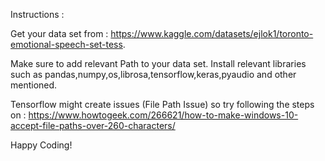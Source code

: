 Instructions :

Get your data set from : https://www.kaggle.com/datasets/ejlok1/toronto-emotional-speech-set-tess.

Make sure to add relevant Path to your data set.
Install relevant libraries such as pandas,numpy,os,librosa,tensorflow,keras,pyaudio and other mentioned.


Tensorflow might create issues (File Path Issue) so try following the steps on : https://www.howtogeek.com/266621/how-to-make-windows-10-accept-file-paths-over-260-characters/

Happy Coding!
